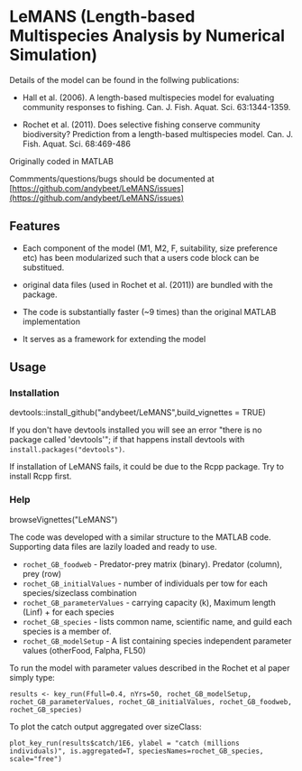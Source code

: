 # LeMANS (Length-based Multispecies Analysis by Numerical Simulation)

Details of the model can be found in the follwing publications:

* Hall et al. (2006). A length-based multispecies model for evaluating community responses to fishing. Can. J. Fish. Aquat. Sci. 63:1344-1359.

* Rochet et al. (2011). Does selective fishing conserve community biodiversity? Prediction from a length-based multispecies model. Can. J. Fish. Aquat. Sci. 68:469-486

Originally coded in MATLAB

Commments/questions/bugs should be documented at [https://github.com/andybeet/LeMANS/issues](https://github.com/andybeet/LeMANS/issues)

## Features

* Each component of the model (M1, M2, F, suitability, size preference etc) has been modularized such that a users code block can be substitued.

* original data files (used in Rochet et al. (2011)) are bundled with the package.

* The code is substantially faster (~9 times) than the original MATLAB implementation

* It serves as a framework for extending the model

## Usage

### Installation

devtools::install_github("andybeet/LeMANS",build_vignettes = TRUE)

If you don't have devtools installed you will see an error "there is no package called 'devtools'"; if that happens install devtools with `install.packages("devtools")`.

If installation of LeMANS fails, it could be due to the Rcpp package. Try to install Rcpp first.

### Help

browseVignettes("LeMANS")

The code was developed with a similar structure to the MATLAB code. Supporting data files are lazily loaded and ready to use.

* `rochet_GB_foodweb`  - Predator-prey matrix (binary). Predator (column), prey (row)
* `rochet_GB_initialValues`  - number of individuals per tow for each species/sizeclass combination
* `rochet_GB_parameterValues` - carrying capacity (k), Maximum length (Linf) + for each species
* `rochet_GB_species` - lists common name, scientific name, and guild each species is a member of.
* `rochet_GB_modelSetup` - A list containing species independent parameter values (otherFood, Falpha, FL50)

To run the model with parameter values described in the Rochet et al paper simply type:

`results <- key_run(Ffull=0.4, nYrs=50, rochet_GB_modelSetup, rochet_GB_parameterValues, rochet_GB_initialValues, rochet_GB_foodweb, rochet_GB_species)`

To plot the catch output aggregated over sizeClass:

`plot_key_run(results$catch/1E6, ylabel = "catch (millions individuals)", is.aggregated=T, speciesNames=rochet_GB_species, scale="free")`


